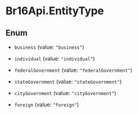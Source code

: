 # Br16Api.EntityType

## Enum


* `business` (value: `"business"`)

* `individual` (value: `"individual"`)

* `federalGovernment` (value: `"federalGovernment"`)

* `stateGovernment` (value: `"stateGovernment"`)

* `cityGovernment` (value: `"cityGovernment"`)

* `foreign` (value: `"foreign"`)


